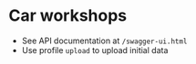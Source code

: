 # Car workshops

* See API documentation at `/swagger-ui.html`
* Use profile `upload` to upload initial data
